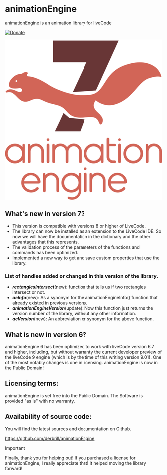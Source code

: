 # animationEngine
animationEngine is an animation library for liveCode

[![Donate](https://www.paypalobjects.com/en_US/i/btn/btn_donate_LG.gif)](https://www.paypal.com/cgi-bin/webscr?cmd=_s-xclick&hosted_button_id=T8FSXQUVTB92N)

<p align="center">
  <img src="./assets/images/animationEngine7.svg" alt="animationEngine7 logo" style="max-width: 100%;">
</p>

## What's new in version 7?

- This version is compatible with versions 8 or higher of LiveCode.
- The library can now be installed as an extension to the LiveCode IDE. So now we will have the documentation in the dictionary and the other advantages that this represents.
- The validation process of the parameters of the functions and commands has been optimized.
- Implemented a new way to get and save custom properties that use the library.

### List of handles added or changed in this version of the library.

- ***rectanglesIntersect***(new): function that tells us if two rectangles intersect or not.
- ***aeInfo***(new): As a synonym for the animationEngineInfo() function that already existed in previous versions.
- ***animationEngineVersion***(update): Now this function just returns the version number of the library, without any other information.
- ***aeVersion***(new): An abbreviation or synonym for the above function.

## What is new in version 6?

animationEngine 6 has been optimized to work with liveCode version 6.7 and higher, including, but without warranty the current developer preview of the liveCode 9 engine (which is by the time of this writing version 9.01). One of the most notably changes is one in licensing. animationEngine is now in the Public Domain!

## Licensing terms:
animationEngine is set free into the Public Domain. The Software is provided "as is" with no warranty.

## Availability of source code:
You will find the latest sources and documentation on Github.

https://github.com/derbrill/animationEngine

> [!IMPORTANT]
> Finally, thank you for helping out! If you purchased a license for animationEngine, I really appreciate that! It helped moving the library forward!
